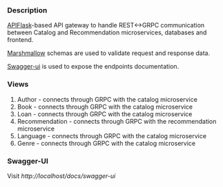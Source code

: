 ### Description
[APIFlask](https://apiflask.com)-based API gateway to handle REST<->GRPC communication between Catalog and Recommendation microservices, databases and frontend.

[Marshmallow](https://marshmallow.readthedocs.io/en/stable/) schemas are used to validate request and response data.

[Swagger-ui](https://swagger.io/docs/) is used to expose the endpoints documentation.

### Views
1. Author - connects through GRPC with the catalog microservice
2. Book - connects through GRPC with the catalog microservice
3. Loan - connects through GRPC with the catalog microservice
4. Recommendation - connects through GRPC with the recommendation microservice
5. Language - connects through GRPC with the catalog microservice
5. Genre - connects through GRPC with the catalog microservice

### Swagger-UI
Visit _http://localhost/docs/swagger-ui_